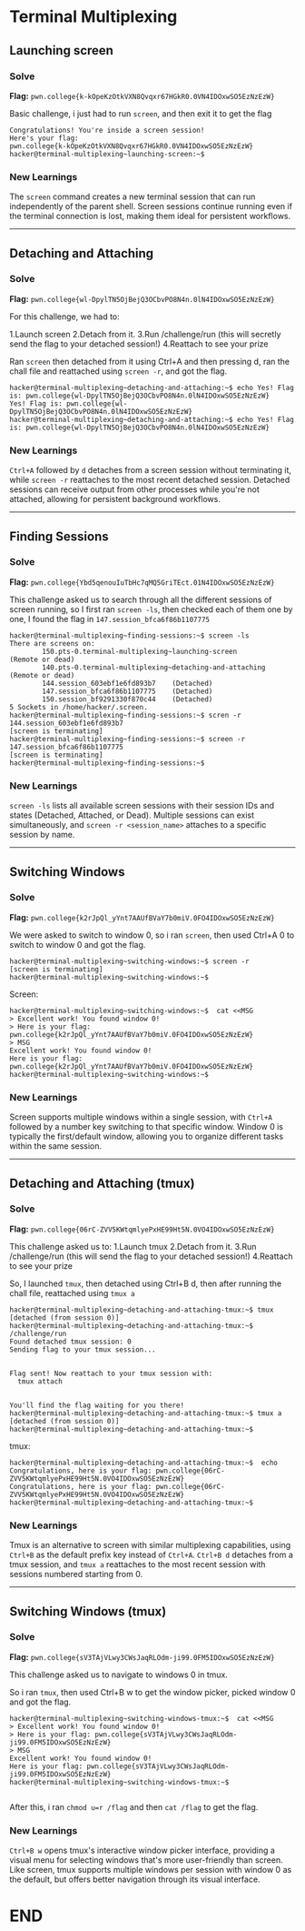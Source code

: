 # Terminal Multiplexing

## Launching screen

### Solve

**Flag:** `pwn.college{k-kOpeKzOtkVXN8Qvqxr67HGkR0.0VN4IDOxwSO5EzNzEzW}`

Basic challenge, i just had to run `screen`, and then exit it to get the flag

```
Congratulations! You're inside a screen session!
Here's your flag:
pwn.college{k-kOpeKzOtkVXN8Qvqxr67HGkR0.0VN4IDOxwSO5EzNzEzW}
hacker@terminal-multiplexing~launching-screen:~$
```

### New Learnings

The `screen` command creates a new terminal session that can run independently of the parent shell. Screen sessions continue running even if the terminal connection is lost, making them ideal for persistent workflows.

---

## Detaching and Attaching

### Solve

**Flag:** `pwn.college{wl-DpylTN5OjBejQ3OCbvPO8N4n.0lN4IDOxwSO5EzNzEzW}`

For this challenge, we had to:

1.Launch screen
2.Detach from it.
3.Run /challenge/run (this will secretly send the flag to your detached session!)
4.Reattach to see your prize

Ran `screen` then detached from it using Ctrl+A and then pressing d, ran the chall file and reattached using `screen -r`, and got the flag.

```
hacker@terminal-multiplexing~detaching-and-attaching:~$ echo Yes! Flag is: pwn.college{wl-DpylTN5OjBejQ3OCbvPO8N4n.0lN4IDOxwSO5EzNzEzW}
Yes! Flag is: pwn.college{wl-DpylTN5OjBejQ3OCbvPO8N4n.0lN4IDOxwSO5EzNzEzW}
hacker@terminal-multiplexing~detaching-and-attaching:~$ echo Yes! Flag is: pwn.college{wl-DpylTN5OjBejQ3OCbvPO8N4n.0lN4IDOxwSO5EzNzEzW}
```

### New Learnings

`Ctrl+A` followed by `d` detaches from a screen session without terminating it, while `screen -r` reattaches to the most recent detached session. Detached sessions can receive output from other processes while you're not attached, allowing for persistent background workflows.

---

## Finding Sessions

### Solve

**Flag:** `pwn.college{Ybd5qenouIuTbHc7qMQ5GriTEct.01N4IDOxwSO5EzNzEzW}`

This challenge asked us to search through all the different sessions of screen running, so I first ran `screen -ls`, then checked each of them one by one, I found the flag in `147.session_bfca6f86b1107775`

```
hacker@terminal-multiplexing~finding-sessions:~$ screen -ls
There are screens on:
        150.pts-0.terminal-multiplexing~launching-screen        (Remote or dead)
        140.pts-0.terminal-multiplexing~detaching-and-attaching (Remote or dead)
        144.session_603ebf1e6fd893b7    (Detached)
        147.session_bfca6f86b1107775    (Detached)
        150.session_bf9291330f870c44    (Detached)
5 Sockets in /home/hacker/.screen.
hacker@terminal-multiplexing~finding-sessions:~$ scren -r 144.session_603ebf1e6fd893b7
[screen is terminating]
hacker@terminal-multiplexing~finding-sessions:~$ screen -r 147.session_bfca6f86b1107775
[screen is terminating]
hacker@terminal-multiplexing~finding-sessions:~$
```

### New Learnings

`screen -ls` lists all available screen sessions with their session IDs and states (Detached, Attached, or Dead). Multiple sessions can exist simultaneously, and `screen -r <session_name>` attaches to a specific session by name.

---

## Switching Windows

### Solve

**Flag:** `pwn.college{k2rJpQl_yYnt7AAUfBVaY7b0miV.0FO4IDOxwSO5EzNzEzW}`

We were asked to switch to window 0, so i ran `screen`, then used Ctrl+A 0 to switch to window 0 and got the flag.

```
hacker@terminal-multiplexing~switching-windows:~$ screen -r
[screen is terminating]
hacker@terminal-multiplexing~switching-windows:~$
```
Screen: 
```
hacker@terminal-multiplexing~switching-windows:~$  cat <<MSG
> Excellent work! You found window 0!
> Here is your flag: pwn.college{k2rJpQl_yYnt7AAUfBVaY7b0miV.0FO4IDOxwSO5EzNzEzW}
> MSG
Excellent work! You found window 0!
Here is your flag: pwn.college{k2rJpQl_yYnt7AAUfBVaY7b0miV.0FO4IDOxwSO5EzNzEzW}
hacker@terminal-multiplexing~switching-windows:~$
```

### New Learnings

Screen supports multiple windows within a single session, with `Ctrl+A` followed by a number key switching to that specific window. Window 0 is typically the first/default window, allowing you to organize different tasks within the same session.

---

## Detaching and Attaching (tmux)

### Solve

**Flag:** `pwn.college{06rC-ZVV5KWtqmlyePxHE99Ht5N.0VO4IDOxwSO5EzNzEzW}`

This challenge asked us to:
1.Launch tmux
2.Detach from it.
3.Run /challenge/run (this will send the flag to your detached session!)
4.Reattach to see your prize

So, I launched `tmux`, then detached using Ctrl+B d, then after running the chall file, reattached using `tmux a`
```
hacker@terminal-multiplexing~detaching-and-attaching-tmux:~$ tmux
[detached (from session 0)]
hacker@terminal-multiplexing~detaching-and-attaching-tmux:~$ /challenge/run
Found detached tmux session: 0
Sending flag to your tmux session...


Flag sent! Now reattach to your tmux session with:
  tmux attach


You'll find the flag waiting for you there!
hacker@terminal-multiplexing~detaching-and-attaching-tmux:~$ tmux a
[detached (from session 0)]
hacker@terminal-multiplexing~detaching-and-attaching-tmux:~$
```
tmux:
```
hacker@terminal-multiplexing~detaching-and-attaching-tmux:~$  echo Congratulations, here is your flag: pwn.college{06rC-ZVV5KWtqmlyePxHE99Ht5N.0VO4IDOxwSO5EzNzEzW}
Congratulations, here is your flag: pwn.college{06rC-ZVV5KWtqmlyePxHE99Ht5N.0VO4IDOxwSO5EzNzEzW}
hacker@terminal-multiplexing~detaching-and-attaching-tmux:~$
```

### New Learnings

Tmux is an alternative to screen with similar multiplexing capabilities, using `Ctrl+B` as the default prefix key instead of `Ctrl+A`. `Ctrl+B d` detaches from a tmux session, and `tmux a` reattaches to the most recent session with sessions numbered starting from 0.

---

## Switching Windows (tmux)

### Solve

**Flag:** `pwn.college{sV3TAjVLwy3CWsJaqRLOdm-ji99.0FM5IDOxwSO5EzNzEzW}`

This challenge asked us to navigate to windows 0 in tmux.

So i ran `tmux`, then used Ctrl+B w to get the window picker, picked window 0 and got the flag.
```
hacker@terminal-multiplexing~switching-windows-tmux:~$  cat <<MSG
> Excellent work! You found window 0!
> Here is your flag: pwn.college{sV3TAjVLwy3CWsJaqRLOdm-ji99.0FM5IDOxwSO5EzNzEzW}
> MSG
Excellent work! You found window 0!
Here is your flag: pwn.college{sV3TAjVLwy3CWsJaqRLOdm-ji99.0FM5IDOxwSO5EzNzEzW}
hacker@terminal-multiplexing~switching-windows-tmux:~$


```
After this, i ran `chmod u=r /flag` and then `cat /flag` to get the flag.

### New Learnings

`Ctrl+B w` opens tmux's interactive window picker interface, providing a visual menu for selecting windows that's more user-friendly than screen. Like screen, tmux supports multiple windows per session with window 0 as the default, but offers better navigation through its visual interface.

# END
